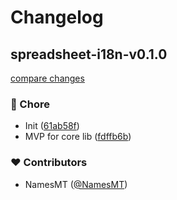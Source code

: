 # Changelog


## spreadsheet-i18n-v0.1.0

[compare changes](https://github.com/namesmt/spreadsheet-i18n--mono/compare/main...spreadsheet-i18n-v0.1.0)

### 🏡 Chore

- Init ([61ab58f](https://github.com/namesmt/spreadsheet-i18n--mono/commit/61ab58f))
- MVP for core lib ([fdffb6b](https://github.com/namesmt/spreadsheet-i18n--mono/commit/fdffb6b))

### ❤️ Contributors

- NamesMT ([@NamesMT](https://github.com/NamesMT))

